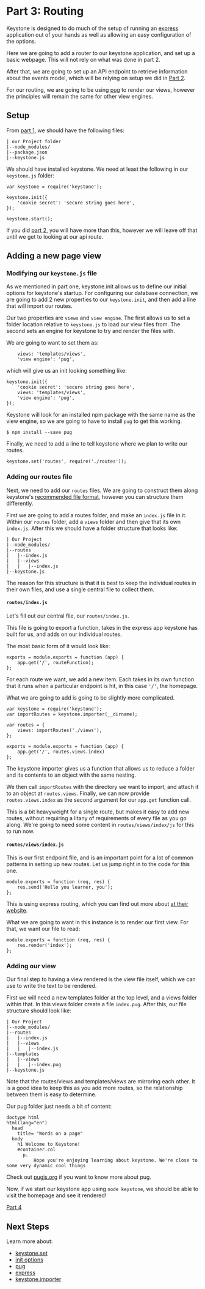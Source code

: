 # Part 3: Routing

Keystone is designed to do much of the setup of running an [express](expressjs.com) application out of your hands as well as allowing an easy configuration of the options.

Here we are going to add a router to our keystone application, and set up a basic webpage. This will not rely on what was done in part 2.

After that, we are going to set up an API endpoint to retrieve information about the events model, which will be relying on setup we did in [Part 2](../database-setup).

For our routing, we are going to be using [pug](pugjs.org) to render our views, however the principles will remain the same for other view engines.

## Setup

From [part 1](../installation), we should have the following files:

```
| our Project folder
|--node_modules/
|--package.json
|--keystone.js
```

We should have installed keystone. We need at least the following in our `keystone.js` folder:

```JS
var keystone = require('keystone');

keystone.init({
	'cookie secret': 'secure string goes here',
});

keystone.start();
```

If you did [part 2](../database-setup), you will have more than this, however we will leave off that until we get to looking at our api route.

## Adding a new page view

### Modifying our `keystone.js` file

As we mentioned in part one, keystone.init allows us to define our initial options for keystone's startup. For configuring our database connection, we are going to add 2 new properties to our `keystone.init`, and then add a line that will import our routes.

Our two properties are `views` and `view engine`. The first allows us to set a folder location relative to `keystone.js` to load our view files from. The second sets an engine for keystone to try and render the files with.

We are going to want to set them as:

```JS
	views: 'templates/views',
	'view engine': 'pug',
```

which will give us an init looking something like:

```JS
keystone.init({
	'cookie secret': 'secure string goes here',
	views: 'templates/views',
	'view engine': 'pug',
});
```

Keystone will look for an installed npm package with the same name as the view engine, so we are going to have to install `pug` to get this working.

```
$ npm install --save pug
```

Finally, we need to add a line to tell keystone where we plan to write our routes.

```JS
keystone.set('routes', require('./routes'));
```

### Adding our routes file

Next, we need to add our `routes` files. We are going to construct them along keystone's [recommended file format](), however you can structure them differently.

First we are going to add a routes folder, and make an `index.js` file in it. Within our `routes` folder, add a `views` folder and then give that its own `index.js`. After this we should have a folder structure that looks like:

```
| Our Project
|--node_modules/
|--routes
|	|--index.js
|	|--views
|	|	|--index.js
|--keystone.js
```

The reason for this structure is that it is best to keep the individual routes in their own files, and use a single central file to collect them.

#### `routes/index.js`

Let's fill out our central file, our `routes/index.js`.

This file is going to export a function, takes in the express app keystone has built for us, and adds on our individual routes.

The most basic form of it would look like:

```JS
exports = module.exports = function (app) {
	app.get('/', routeFunction);
};
```

For each route we want, we add a new item. Each takes in its own function that it runs when a particular endpoint is hit, in this case `'/'`, the homepage.

What we are going to add is going to be slightly more complicated.

```JS
var keystone = require('keystone');
var importRoutes = keystone.importer(__dirname);

var routes = {
	views: importRoutes('./views'),
};

exports = module.exports = function (app) {
	app.get('/', routes.views.index)
};
```

The keystone importer gives us a function that allows us to reduce a folder and its contents to an object with the same nesting.

We then call `importRoutes` with the directory we want to import, and attach it to an object at `routes.views`. Finally, we can now provide `routes.views.index` as the second argument for our `app.get` function call.

This is a bit heavyweight for a single route, but makes it easy to add new routes, without requiring a litany of requirements of every file as you go along. We're going to need some content in `routes/views/index/js` for this to run now.

#### `routes/views/index.js`

This is our first endpoint file, and is an important point for a lot of common patterns in setting up new routes. Let us jump right in to the code for this one.

```JS
module.exports = function (req, res) {
    res.send('Hello you learner, you');
};
```

This is using express routing, which you can find out more about [at their website](http://expressjs.com/en/starter/basic-routing.html).

What we are going to want in this instance is to render our first view. For that, we want our file to read:

```JS
module.exports = function (req, res) {
    res.render('index');
};
```

### Adding our view

Our final step to having a view rendered is the view file itself, which we can use to write the text to be rendered.

First we will need a new templates folder at the top level, and a views folder within that. In this views folder create a file `index.pug`. After this, our file structure should look like:

```
| Our Project
|--node_modules/
|--routes
|	|--index.js
|	|--views
|	|	|--index.js
|--templates
|	|--views
|	|	|--index.pug
|--keystone.js
```

Note that the routes/views and templates/views are mirroring each other. It is a good idea to keep this as you add more routes, so the relationship between them is easy to determine.

Our pug folder just needs a bit of content:

```
doctype html
html(lang="en")
  head
    title= "Words on a page"
  body
    h1 Welcome to Keystone!
    #container.col
      p.
          Hope you're enjoying learning about keystone. We're close to some very dynamic cool things
```

Check out [pugjs.org](pugjs.org) if you want to know more about pug.

Now, if we start our keystone app using `node keystone`, we should be able to visit the homepage and see it rendered!

[Part 4](../post-route)

## Next Steps

Learn more about:

- [keystone.set](/api/set)
- [init options](/configuration)
- [pug](pugjs.org)
- [express](expressjs.com)
- [keystone.importer](/api/importer)
